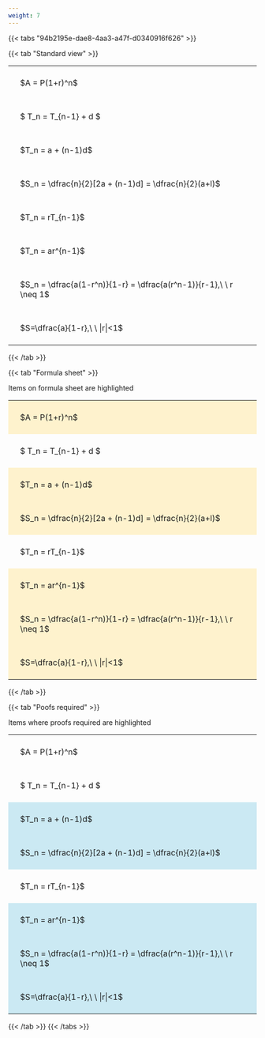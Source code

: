```yaml
---
weight: 7
---
```


{{< tabs "94b2195e-dae8-4aa3-a47f-d0340916f626" >}}

{{< tab "Standard view" >}}

<style type="text/css">
#T_e64e5 th.col_heading {
  text-align: left;
  font-size: 1em;
}
#T_e64e5 td {
  text-align: left;
  font-size: 1em;
  padding: 1.5em;
}
</style>
<table id="T_e64e5">
  <thead>
  </thead>
  <tbody>
    <tr>
      <td id="T_e64e5_row0_col0" class="data row0 col0" >$A = P(1+r)^n$</td>
    </tr>
    <tr>
      <td id="T_e64e5_row1_col0" class="data row1 col0" >$ T_n = T_{n-1} + d $</td>
    </tr>
    <tr>
      <td id="T_e64e5_row2_col0" class="data row2 col0" >$T_n = a + (n-1)d$</td>
    </tr>
    <tr>
      <td id="T_e64e5_row3_col0" class="data row3 col0" >$S_n = \dfrac{n}{2}[2a + (n-1)d] = \dfrac{n}{2}(a+l)$</td>
    </tr>
    <tr>
      <td id="T_e64e5_row4_col0" class="data row4 col0" >$T_n = rT_{n-1}$</td>
    </tr>
    <tr>
      <td id="T_e64e5_row5_col0" class="data row5 col0" >$T_n = ar^{n-1}$</td>
    </tr>
    <tr>
      <td id="T_e64e5_row6_col0" class="data row6 col0" >$S_n = \dfrac{a(1-r^n)}{1-r} = \dfrac{a(r^n-1)}{r-1},\ \  r \neq 1$</td>
    </tr>
    <tr>
      <td id="T_e64e5_row7_col0" class="data row7 col0" >$S=\dfrac{a}{1-r},\ \ |r|<1$</td>
    </tr>
  </tbody>
</table>
{{< /tab >}}

{{< tab "Formula sheet" >}}

Items on formula sheet are highlighted 
<br>
<style type="text/css">
#T_d60b9 th.col_heading {
  text-align: left;
  font-size: 1em;
}
#T_d60b9 td {
  text-align: left;
  font-size: 1em;
  padding: 1.5em;
}
#T_d60b9_row0_col0, #T_d60b9_row2_col0, #T_d60b9_row3_col0, #T_d60b9_row5_col0, #T_d60b9_row6_col0, #T_d60b9_row7_col0 {
  background-color: rgba(255,194,10, 0.2);
}
#T_d60b9_row1_col0, #T_d60b9_row4_col0 {
  background-color: rgba(0,0,0,0);
}
</style>
<table id="T_d60b9">
  <thead>
  </thead>
  <tbody>
    <tr>
      <td id="T_d60b9_row0_col0" class="data row0 col0" >$A = P(1+r)^n$</td>
    </tr>
    <tr>
      <td id="T_d60b9_row1_col0" class="data row1 col0" >$ T_n = T_{n-1} + d $</td>
    </tr>
    <tr>
      <td id="T_d60b9_row2_col0" class="data row2 col0" >$T_n = a + (n-1)d$</td>
    </tr>
    <tr>
      <td id="T_d60b9_row3_col0" class="data row3 col0" >$S_n = \dfrac{n}{2}[2a + (n-1)d] = \dfrac{n}{2}(a+l)$</td>
    </tr>
    <tr>
      <td id="T_d60b9_row4_col0" class="data row4 col0" >$T_n = rT_{n-1}$</td>
    </tr>
    <tr>
      <td id="T_d60b9_row5_col0" class="data row5 col0" >$T_n = ar^{n-1}$</td>
    </tr>
    <tr>
      <td id="T_d60b9_row6_col0" class="data row6 col0" >$S_n = \dfrac{a(1-r^n)}{1-r} = \dfrac{a(r^n-1)}{r-1},\ \  r \neq 1$</td>
    </tr>
    <tr>
      <td id="T_d60b9_row7_col0" class="data row7 col0" >$S=\dfrac{a}{1-r},\ \ |r|<1$</td>
    </tr>
  </tbody>
</table>
{{< /tab >}}

{{< tab "Poofs required" >}}

Items where proofs required are highlighted 
<br>
<style type="text/css">
#T_63090 th.col_heading {
  text-align: left;
  font-size: 1em;
}
#T_63090 td {
  text-align: left;
  font-size: 1em;
  padding: 1.5em;
}
#T_63090_row0_col0, #T_63090_row1_col0, #T_63090_row4_col0 {
  background-color: rgba(0,0,0,0);
}
#T_63090_row2_col0, #T_63090_row3_col0, #T_63090_row5_col0, #T_63090_row6_col0, #T_63090_row7_col0 {
  background-color: rgba(0,150,200, 0.2);
}
</style>
<table id="T_63090">
  <thead>
  </thead>
  <tbody>
    <tr>
      <td id="T_63090_row0_col0" class="data row0 col0" >$A = P(1+r)^n$</td>
    </tr>
    <tr>
      <td id="T_63090_row1_col0" class="data row1 col0" >$ T_n = T_{n-1} + d $</td>
    </tr>
    <tr>
      <td id="T_63090_row2_col0" class="data row2 col0" >$T_n = a + (n-1)d$</td>
    </tr>
    <tr>
      <td id="T_63090_row3_col0" class="data row3 col0" >$S_n = \dfrac{n}{2}[2a + (n-1)d] = \dfrac{n}{2}(a+l)$</td>
    </tr>
    <tr>
      <td id="T_63090_row4_col0" class="data row4 col0" >$T_n = rT_{n-1}$</td>
    </tr>
    <tr>
      <td id="T_63090_row5_col0" class="data row5 col0" >$T_n = ar^{n-1}$</td>
    </tr>
    <tr>
      <td id="T_63090_row6_col0" class="data row6 col0" >$S_n = \dfrac{a(1-r^n)}{1-r} = \dfrac{a(r^n-1)}{r-1},\ \  r \neq 1$</td>
    </tr>
    <tr>
      <td id="T_63090_row7_col0" class="data row7 col0" >$S=\dfrac{a}{1-r},\ \ |r|<1$</td>
    </tr>
  </tbody>
</table>
{{< /tab >}}
{{< /tabs >}}